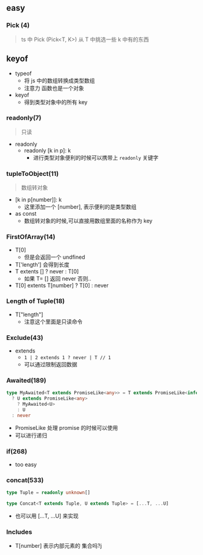 ## easy

### Pick (4)

> ts 中 Pick (Pick<T, K>) 从 T 中挑选一些 k 中有的东西

## keyof

- typeof
  - 将 js 中的数组转换成类型数组
  - 注意力 函数也是一个对象
- keyof
  - 得到类型对象中的所有 key

### readonly(7)

> 只读

- readonly
  - readonly [k in p]: k
    - 进行类型对象便利的时候可以携带上 `readonly` 关键字

### tupleToObject(11)

> 数组转对象

- [k in p[number]]: k
  - 这里添加一个 [number], 表示便利的是类型数组
- as const
  - 数组转对象的时候,可以直接用数组里面的名称作为 key

### FirstOfArray(14)

- T[0]
  - 但是会返回一个 undfined
- T['length'] 会得到长度
- T extents [] ? never : T[0]
  - 如果 T= [] 返回 never 否则..
- T[0] extents T[number] ? T[0] : never

### Length of Tuple(18)

- T["length"]
  - 注意这个里面是只读命令

### Exclude(43)

- extends
  - `1 | 2 extends 1 ? never | T // 1`
  - 可以通过限制返回数据

### Awaited(189)

```ts
type MyAwaited<T extends PromiseLike<any>> = T extends PromiseLike<infer U>
  ? U extends PromiseLike<any>
    ? MyAwaited<U>
    : U
  : never
```

- PromiseLike 处理 promise 的时候可以使用
- 可以进行递归

### if(268)

- too easy

### concat(533)

```ts
type Tuple = readonly unknown[]

type Concat<T extends Tuple, U extends Tuple> = [...T, ...U]
```

- 也可以用 [...T, ...U] 来实现

### Includes

- T[number] 表示内部元素的 集合吗?j
